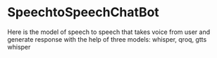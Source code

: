 # SpeechtoSpeechChatBot
Here is the model of speech to speech that takes voice from user and generate response with the help of three models: whisper, qroq, gtts whisper
